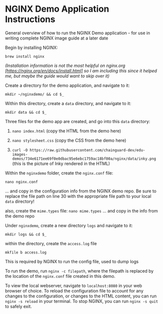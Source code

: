 # NGINX Demo Application Instructions

General overview of how to run the NGINX Demo application - for use in writing complete NGINX image guide at a later date

Begin by installing NGINX:

`brew install nginx`

*(Installation information is not the most helpful on nginx.org [https://nginx.org/en/docs/install.html] so I am including this since it helped me, but maybe the guide would want to skip over it)*

Create a directory for the demo application, and navigate to it:

`mkdir ~/nginxdemo/ && cd $_`

Within this directory, create a `data` directory, and navigate to it:

`mkdir data && cd $_`

Three files for the demo app are created, and go into this `data` directory:
1. `nano index.html` (copy the HTML from the demo here)

2. `nano stylesheet.css` (copy the CSS from the demo here)

3. `curl -O https://raw.githubusercontent.com/chainguard-dev/edu-images-demos/734e6171ee69f0e0dbac95e6ebc1759ac18bf00a/nginx/data/inky.png` (this is the picture of Inky rendered in the HTML)

Within the `nginxdemo` folder, create the `nginx.conf` file:

`nano nginx.conf`

... and copy in the configuration info from the NGINX demo repo. Be sure to replace the file path on line 30 with the appropriate file path to your local `data` directory!

also, create the `mime.types` file:
`nano mime.types`
... and copy in the info from the demo repo

Under `nginxdemo`, create a new directory `logs` and navigate to it:

`mkdir logs && cd $_`

within the directory, create the `access.log` file

`mkfile b access.log`

This is required by NGINX to run the config file, used to dump logs

To run the demo, run `nginx -c filepath`,
where the filepath is replaced by the location of the `nginx.conf` file created in this demo.

To view the local webserver, navigate to `localhost:8080` in your web browser of choice. To reload the configuration file to account for any changes to the configuration, or changes to the HTML content, you can run `nginx -s reload` in your terminal. To stop NGINX, you can run `nginx -s quit` to safely exit.
